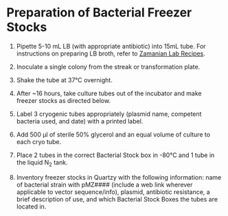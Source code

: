 # Preparation of Bacterial Freezer Stocks

1. Pipette 5-10 mL LB (with appropriate antibiotic) into 15mL tube. For instructions on preparing LB broth, refer to [Zamanian Lab Recipes](../ZamanianLabRecipes.md).

2. Inoculate a single colony from the streak or transformation plate.

3. Shake the tube at 37°C overnight.

4. After ~16 hours, take culture tubes out of the incubator and make freezer stocks as directed below.

5. Label 3 cryogenic tubes appropriately (plasmid name, competent bacteria used, and date) with a printed label.

6. Add 500 μl of sterile 50% glycerol and an equal volume of culture to each cryo tube.

7. Place 2 tubes in the correct Bacterial Stock box in -80°C and 1 tube in the liquid N<sub>2</sub> tank.

8. Inventory freezer stocks in Quartzy with the following information: name of bacterial strain with pMZ#### (include a web link wherever applicable to vector sequence/info), plasmid, antibiotic resistance, a brief description of use, and which Bacterial Stock Boxes the tubes are located in.
